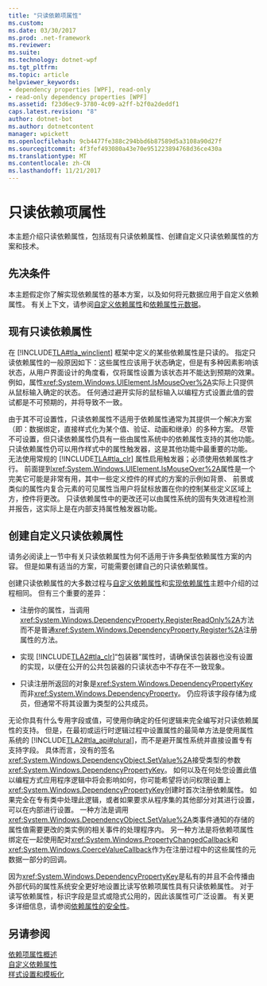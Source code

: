 ```yaml
---
title: "只读依赖项属性"
ms.custom: 
ms.date: 03/30/2017
ms.prod: .net-framework
ms.reviewer: 
ms.suite: 
ms.technology: dotnet-wpf
ms.tgt_pltfrm: 
ms.topic: article
helpviewer_keywords:
- dependency properties [WPF], read-only
- read-only dependency properties [WPF]
ms.assetid: f23d6ec9-3780-4c09-a2ff-b2f0a2deddf1
caps.latest.revision: "8"
author: dotnet-bot
ms.author: dotnetcontent
manager: wpickett
ms.openlocfilehash: 9cb4477fe388c294bbd6b87589d5a3108a90d27f
ms.sourcegitcommit: 4f3fef493080a43e70e951223894768d36ce430a
ms.translationtype: MT
ms.contentlocale: zh-CN
ms.lasthandoff: 11/21/2017
---
```

# <a name="read-only-dependency-properties"></a>只读依赖项属性
本主题介绍只读依赖属性，包括现有只读依赖属性、创建自定义只读依赖属性的方案和技术。  
  

  
<a name="prerequisites"></a>   
## <a name="prerequisites"></a>先决条件  
 本主题假定你了解实现依赖属性的基本方案，以及如何将元数据应用于自定义依赖属性。 有关上下文，请参阅[自定义依赖属性](../../../../docs/framework/wpf/advanced/custom-dependency-properties.md)和[依赖属性元数据](../../../../docs/framework/wpf/advanced/dependency-property-metadata.md)。  
  
<a name="existing"></a>   
## <a name="existing-read-only-dependency-properties"></a>现有只读依赖属性  
 在 [!INCLUDE[TLA#tla_winclient](../../../../includes/tlasharptla-winclient-md.md)] 框架中定义的某些依赖属性是只读的。 指定只读依赖属性的一般原因如下：这些属性应该用于状态确定，但是有多种因素影响该状态，从用户界面设计的角度看，仅将属性设置为该状态并不能达到预期的效果。 例如，属性<xref:System.Windows.UIElement.IsMouseOver%2A>实际上只提供从鼠标输入确定的状态。 任何通过避开实际的鼠标输入以编程方式设置此值的尝试都是不可预期的，并将导致不一致。  
  
 由于其不可设置性，只读依赖属性不适用于依赖属性通常为其提供一个解决方案（即：数据绑定，直接样式化为某个值、验证、动画和继承）的多种方案。 尽管不可设置，但只读依赖属性仍具有一些由属性系统中的依赖属性支持的其他功能。 只读依赖属性仍可以用作样式中的属性触发器，这是其他功能中最重要的功能。 无法使用常规的 [!INCLUDE[TLA#tla_clr](../../../../includes/tlasharptla-clr-md.md)] 属性启用触发器；必须使用依赖属性才行。 前面提到<xref:System.Windows.UIElement.IsMouseOver%2A>属性是一个完美它可能是非常有用，其中一些定义控件的样式的方案的示例如背景、 前景或类似的属性内复合元素的可见属性当用户将鼠标放置在你的控制某些定义区域上方，控件将更改。 只读依赖属性中的更改还可以由属性系统的固有失效进程检测并报告，这实际上是在内部支持属性触发器功能。  
  
<a name="new"></a>   
## <a name="creating-custom-read-only-dependency-properties"></a>创建自定义只读依赖属性  
 请务必阅读上一节中有关只读依赖属性为何不适用于许多典型依赖属性方案的内容。 但是如果有适当的方案，可能需要创建自己的只读依赖属性。  
  
 创建只读依赖属性的大多数过程与[自定义依赖属性](../../../../docs/framework/wpf/advanced/custom-dependency-properties.md)和[实现依赖属性](../../../../docs/framework/wpf/advanced/how-to-implement-a-dependency-property.md)主题中介绍的过程相同。 但有三个重要的差异：  
  
-   注册你的属性，当调用<xref:System.Windows.DependencyProperty.RegisterReadOnly%2A>方法而不是普通<xref:System.Windows.DependencyProperty.Register%2A>注册属性的方法。  
  
-   实现 [!INCLUDE[TLA2#tla_clr](../../../../includes/tla2sharptla-clr-md.md)]“包装器”属性时，请确保该包装器也没有设置的实现，以便在公开的公共包装器的只读状态中不存在不一致现象。  
  
-   只读注册所返回的对象是<xref:System.Windows.DependencyPropertyKey>而非<xref:System.Windows.DependencyProperty>。 仍应将该字段存储为成员，但通常不将其设置为类型的公共成员。  
  
 无论你具有什么专用字段或值，可使用你确定的任何逻辑来完全编写对只读依赖属性的支持。 但是，在最初或运行时逻辑过程中设置属性的最简单方法是使用属性系统的 [!INCLUDE[TLA2#tla_api#plural](../../../../includes/tla2sharptla-apisharpplural-md.md)]，而不是避开属性系统并直接设置专有支持字段。 具体而言，没有的签名<xref:System.Windows.DependencyObject.SetValue%2A>接受类型的参数<xref:System.Windows.DependencyPropertyKey>。 如何以及在何处您设置此值以编程方式应用程序逻辑中将会影响如何，你可能希望将访问权限设置上<xref:System.Windows.DependencyPropertyKey>创建时首次注册依赖属性。 如果完全在专有类中处理此逻辑，或者如果要求从程序集的其他部分对其进行设置，可以在内部进行设置。 一种方法是调用<xref:System.Windows.DependencyObject.SetValue%2A>类事件通知的存储的属性值需要更改的类实例的相关事件的处理程序内。 另一种方法是将依赖项属性绑定在一起使用配对<xref:System.Windows.PropertyChangedCallback>和<xref:System.Windows.CoerceValueCallback>作为在注册过程中的这些属性的元数据一部分的回调。  
  
 因为<xref:System.Windows.DependencyPropertyKey>是私有的并且不会传播由外部代码的属性系统安全更好地设置比读写依赖项属性具有只读依赖属性。 对于读写依赖属性，标识字段是显式或隐式公用的，因此该属性可广泛设置。 有关更多详细信息，请参阅[依赖属性的安全性](../../../../docs/framework/wpf/advanced/dependency-property-security.md)。  
  
## <a name="see-also"></a>另请参阅  
 [依赖项属性概述](../../../../docs/framework/wpf/advanced/dependency-properties-overview.md)  
 [自定义依赖属性](../../../../docs/framework/wpf/advanced/custom-dependency-properties.md)  
 [样式设置和模板化](../../../../docs/framework/wpf/controls/styling-and-templating.md)

